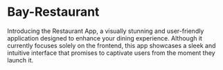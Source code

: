 # Bay-Restaurant
Introducing the Restaurant App, a visually stunning and user-friendly application designed to enhance your dining experience. Although it currently focuses solely on the frontend, this app showcases a sleek and intuitive interface that promises to captivate users from the moment they launch it.
